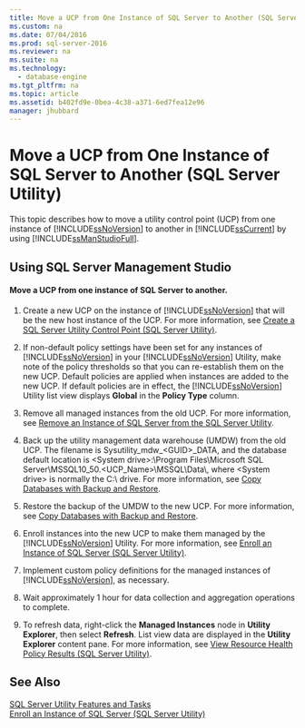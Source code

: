 ```yaml
---
title: Move a UCP from One Instance of SQL Server to Another (SQL Server Utility)
ms.custom: na
ms.date: 07/04/2016
ms.prod: sql-server-2016
ms.reviewer: na
ms.suite: na
ms.technology: 
  - database-engine
ms.tgt_pltfrm: na
ms.topic: article
ms.assetid: b402fd9e-0bea-4c38-a371-6ed7fea12e96
manager: jhubbard
---
```

# Move a UCP from One Instance of SQL Server to Another (SQL Server Utility)
This topic describes how to move a utility control point (UCP) from one instance of [!INCLUDE[ssNoVersion](../../Topics/TopicNameContainA/includes/ssNoVersion_md.md)] to another in [!INCLUDE[ssCurrent](../../Topics/TopicNameContainA/includes/ssCurrent_md.md)] by using [!INCLUDE[ssManStudioFull](../../Topics/TopicNameContainA/includes/ssManStudioFull_md.md)].  
  
##  <a name="SSMSProcedure"></a> Using SQL Server Management Studio  
  
#### Move a UCP from one instance of SQL Server to another.  
  
1.  Create a new UCP on the instance of [!INCLUDE[ssNoVersion](../../Topics/TopicNameContainA/includes/ssNoVersion_md.md)] that will be the new host instance of the UCP. For more information, see [Create a SQL Server Utility Control Point (SQL Server Utility)](../../Topics/TopicNameContainA/Create-a-SQL-Server-Utility-Control-Point--SQL-Server-Utility-.md).  
  
2.  If non-default policy settings have been set for any instances of [!INCLUDE[ssNoVersion](../../Topics/TopicNameContainA/includes/ssNoVersion_md.md)] in your [!INCLUDE[ssNoVersion](../../Topics/TopicNameContainA/includes/ssNoVersion_md.md)] Utility, make note of the policy thresholds so that you can re-establish them on the new UCP. Default policies are applied when instances are added to the new UCP. If default policies are in effect, the [!INCLUDE[ssNoVersion](../../Topics/TopicNameContainA/includes/ssNoVersion_md.md)] Utility list view displays **Global** in the **Policy Type** column.  
  
3.  Remove all managed instances from the old UCP. For more information, see [Remove an Instance of SQL Server from the SQL Server Utility](../../Topics/TopicNameNotContainA/Remove-an-Instance-of-SQL-Server-from-the-SQL-Server-Utility.md).  
  
4.  Back up the utility management data warehouse (UMDW) from the old UCP. The filename is Sysutility_mdw_<GUID\>_DATA, and the database default location is <System drive\>:\Program Files\Microsoft SQL Server\MSSQL10_50.<UCP_Name>\MSSQL\Data\\, where <System drive\> is normally the C:\ drive. For more information, see [Copy Databases with Backup and Restore](../../Topics/TopicNameNotContainA/Copy-Databases-with-Backup-and-Restore.md).  
  
5.  Restore the backup of the UMDW to the new UCP. For more information, see [Copy Databases with Backup and Restore](../../Topics/TopicNameNotContainA/Copy-Databases-with-Backup-and-Restore.md).  
  
6.  Enroll instances into the new UCP to make them managed by the [!INCLUDE[ssNoVersion](../../Topics/TopicNameContainA/includes/ssNoVersion_md.md)] Utility. For more information, see [Enroll an Instance of SQL Server (SQL Server Utility)](../../Topics/TopicNameNotContainA/Enroll-an-Instance-of-SQL-Server--SQL-Server-Utility-.md).  
  
7.  Implement custom policy definitions for the managed instances of [!INCLUDE[ssNoVersion](../../Topics/TopicNameContainA/includes/ssNoVersion_md.md)], as necessary.  
  
8.  Wait approximately 1 hour for data collection and aggregation operations to complete.  
  
9. To refresh data, right-click the **Managed Instances** node in **Utility Explorer**, then select **Refresh**. List view data are displayed in the **Utility Explorer** content pane. For more information, see [View Resource Health Policy Results (SQL Server Utility)](../../Topics/TopicNameNotContainA/View-Resource-Health-Policy-Results--SQL-Server-Utility-.md).  
  
## See Also  
 [SQL Server Utility Features and Tasks](../../Topics/TopicNameNotContainA/SQL-Server-Utility-Features-and-Tasks.md)   
 [Enroll an Instance of SQL Server (SQL Server Utility)](../../Topics/TopicNameNotContainA/Enroll-an-Instance-of-SQL-Server--SQL-Server-Utility-.md)